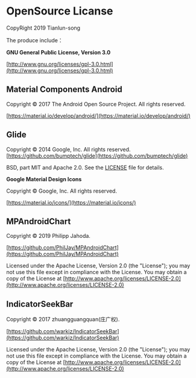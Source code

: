 # OpenSource Licanse

CopyRight 2019 Tianlun-song

The produce include：

**GNU General Public License, Version 3.0**

[http://www.gnu.org/licenses/gpl-3.0.html](http://www.gnu.org/licenses/gpl-3.0.html)


## Material Components Android

Copyright © 2017 The Android Open Source Project. All rights reserved.

[https://material.io/develop/android/](https://material.io/develop/android/)


## Glide

Copyright © 2014 Google, Inc. All rights reserved.
[https://github.com/bumptech/glide](https://github.com/bumptech/glide)

BSD, part MIT and Apache 2.0. See the [LICENSE](https://github.com/bumptech/glide/blob/master/LICENSE) file for details.


**Google Material Design Icons**

Copyright © Google, Inc. All rights reserved.

[https://material.io/icons/](https://material.io/icons/)


## MPAndroidChart

Copyright © 2019 Philipp Jahoda.

[https://github.com/PhilJay/MPAndroidChart](https://github.com/PhilJay/MPAndroidChart)

Licensed under the Apache License, Version 2.0 (the "License"); you may not use this file except in compliance with the License. You may obtain a copy of the License at
[http://www.apache.org/licenses/LICENSE-2.0](http://www.apache.org/licenses/LICENSE-2.0)


## IndicatorSeekBar

Copyright © 2017 zhuangguangquan(庄广权).

[https://github.com/warkiz/IndicatorSeekBar](https://github.com/warkiz/IndicatorSeekBar)

Licensed under the Apache License, Version 2.0 (the "License"); you may not use this file except in compliance with the License. You may obtain a copy of the License at
[http://www.apache.org/licenses/LICENSE-2.0](http://www.apache.org/licenses/LICENSE-2.0)

